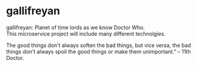 # gallifreyan

gallifreyan: Planet of time lords as we know Doctor Who.\
This microservice project will include many different technolgies. 

The good things don't always soften the bad things, but vice versa, the bad things don't always spoil the good things or make them unimportant.” – 11th Doctor.  
